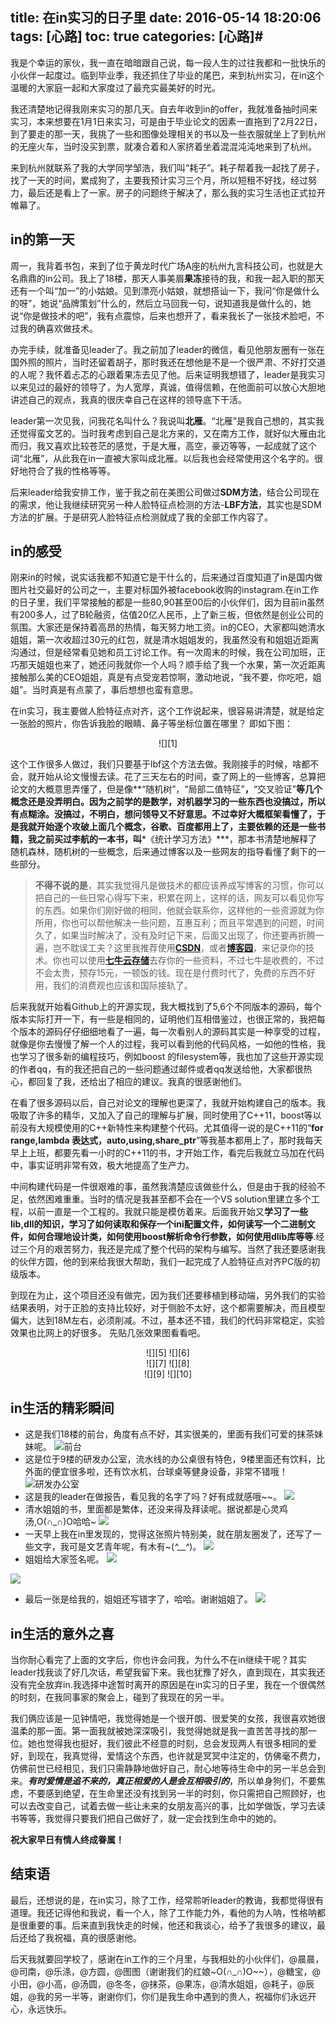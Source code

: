 title: 在in实习的日子里
date: 2016-05-14 18:20:06
tags: [心路]
toc: true
categories: [心路]#
---
我是个幸运的家伙，我一直在暗暗跟自己说，每一段人生的过往我都和一批快乐的小伙伴一起度过。临到毕业季，我还抓住了毕业的尾巴，来到杭州实习，在in这个温暖的大家庭一起和大家度过了最充实最美好的时光。

我还清楚地记得我刚来实习的那几天。自去年收到in的offer，我就准备抽时间来实习，本来想要在1月1日来实习，可是由于毕业论文的因素一直拖到了2月22日，到了要走的那一天，我挑了一些和图像处理相关的书以及一些衣服就坐上了到杭州的无座火车，当时没买到票，就凑合着和人家挤着坐着混混沌沌地来到了杭州。

来到杭州就联系了我的大学同学邹浩，我们叫“耗子”。耗子帮着我一起找了房子，找了一天的时间，累成狗了，主要我预计实习三个月，所以短租不好找，经过努力，最后还是看上了一家。房子的问题终于解决了，那么我的实习生活也正式拉开帷幕了。
<!--more-->
##  in的第一天
周一，我背着书包，来到了位于黄龙时代广场A座的杭州九言科技公司，也就是大名鼎鼎的in公司。我上了18楼，那天人事美眉**果冻**接待的我，和我一起入职的那天还有一个叫“加一”的小姑娘。见到漂亮小姑娘，就想搭讪一下，我问“你是做什么的呀”，她说“品牌策划”什么的，然后立马回我一句，说知道我是做什么的，她说“你是做技术的吧”，我有点震惊，后来也想开了，看来我长了一张技术脸吧，不过我的确喜欢做技术。

办完手续，就准备见leader了。我之前加了leader的微信，看见他朋友圈有一张在国外照的照片，当时还留着胡子，那时我还在想他是不是一个很严肃、不好打交道的人呢？我怀着忐忑的心跟着果冻去见了他。后来证明我想错了，leader是我实习以来见过的最好的领导了，为人宽厚，真诚，值得信赖，在他面前可以放心大胆地讲述自己的观点，我真的很庆幸自己在这样的领导底下干活。

leader第一次见我，问我花名叫什么？我说叫**北雁**。“北雁”是我自己想的，其实我还觉得蛮文艺的。当时我考虑到自己是北方来的，又在南方工作，就好似大雁由北而归，我又喜欢比较苍茫的感觉，于是大雁，高空，豪迈等等，一起成就了这个词“北雁”，从此我在in一直被大家叫成北雁。以后我也会经常使用这个名字的。很好地符合了我的性格等等。

后来leader给我安排工作，鉴于我之前在美图公司做过**SDM方法**，结合公司现在的需求，他让我继续研究另一种人脸特征点检测的方法-**LBF方法**，其实也是SDM方法的扩展。于是研究人脸特征点检测就成了我的全部工作内容了。

## in的感受
刚来in的时候，说实话我都不知道它是干什么的，后来通过百度知道了in是国内做图片社交最好的公司之一，主要对标国外被facebook收购的instagram.在in工作的日子里，我们平常接触的都是一些80,90甚至00后的小伙伴们，因为目前in虽然有200多人，过了B轮融资，估值20亿人民币，上了新三板，但依然是创业公司的氛围。大家还是保持着高昂的热情，每天努力地工资。in的CEO，大家都叫她清水姐姐，第一次收超过30元的红包，就是清水姐姐发的，我虽然没有和姐姐近距离沟通过，但是经常看见她和员工讨论工作。有一次周末的时候，我在公司加班，正巧那天姐姐也来了，她还问我就你一个人吗？顺手给了我一个水果，第一次近距离接触那么美的CEO姐姐，真是有点受宠若惊啊，激动地说，“我不要，你吃吧，姐姐”。当时真是有点蒙了，事后想想也蛮有意思。

在in实习，我主要做人脸特征点对齐，这个工作说起来，很容易讲清楚，就是给定一张脸的照片，你告诉我脸的眼睛、鼻子等坐标位置在哪里？
即如下图：
<center>
![][1]
</center>

这个工作很多人做过，我们只要基于lbf这个方法去做。我刚接手的时候，啥都不会，就开始从论文慢慢去读。花了三天左右的时间，查了网上的一些博客，总算把论文的大概意思弄懂了，但是像**“随机树”，“局部二值特征”**，**“交叉验证”**等几个概念还是没弄明白。因为之前学的是数学，对机器学习的一些东西也没搞过，所以有点糊涂。没搞过，不明白，想问领导又不好意思。不过幸好大概框架看懂了，于是我就开始逐个攻破上面几个概念，谷歌、百度都用上了，主要依赖的还是一些书籍，我之前买过李航的一本书，叫***《统计学习方法》***，那本书清楚地解释了随机森林，随机树的一些概念，后来通过博客以及一些网友的指导看懂了剩下的一些部分。
>**不得不说的是**，其实我觉得凡是做技术的都应该养成写博客的习惯，你可以把自己的一些日常心得写下来，积累在网上，这样的话，网友可以看见你写的东西。如果你们刚好做的相同，他就会联系你，这样他的一些资源就为你所用，你也可以帮他解决一些问题，互惠互利；而且平常遇到的问题，时间久了，如果当时解决了，没有及时记下来，后面又出现了，你还要再折腾一遍，岂不耽误工夫？这里我推荐使用[**CSDN**][2]，或者[**博客园**][3]，来记录你的技术。你也可以使用[**七牛云存储**][4]去存你的一些资料，不过七牛是收费的，不过不会太贵，预存15元，一顿饭的钱。现在是付费时代了，免费的东西不好用，我们的消费观也应该和国际接轨了。

后来我就开始看Github上的开源实现，我大概找到了5,6个不同版本的源码，每个版本实际打开一下，有一些是相同的，证明他们互相借鉴过，也很正常的，我把每个版本的源码仔仔细细地看了一遍，每一次看别人的源码其实是一种享受的过程，就像是你去慢慢了解一个人的过程，我可以看到他的代码风格，一如他的性格，我也学习了很多新的编程技巧，例如boost 的filesystem等，我也加了这些开源实现的作者qq，有的我还把自己的一些问题通过邮件或者qq发送给他，大家都很热心，都回复了我，还给出了相应的建议。我真的很感谢他们。

在看了很多源码以后，自己对论文的理解也更深了，我就开始构建自己的版本。我吸取了许多的精华，又加入了自己的理解与扩展，同时使用了C++11，boost等以前没有大规模使用的C++新特性来构建整个代码。尤其值得一说的是C++11的“**for range,lambda 表达式，auto,using,share_ptr**”等我基本都用上了，那时我每天早上上班，都要先看一小时的C++11的书，才开始工作，看完后我就立马加在代码中，事实证明非常有效，极大地提高了生产力。

中间构建代码是一件很艰难的事，虽然我清楚应该做些什么，但是由于我的经验不足，依然困难重重。当时的情况是我甚至都不会在一个VS solution里建立多个工程，以前一直是一个工程的。我就只能是模仿着来。后面我开始又**学习了一些lib,dll的知识，学习了如何读取和保存一个ini配置文件，如何读写一个二进制文件，如何合理地设计类，如何使用boost解析命令行参数，如何使用dlib库等等**.经过三个月的艰苦努力，我还是完成了整个代码的架构与编写。当然了我还要感谢我的伙伴方圆，他的到来给我很大帮助，我们一起完成了人脸特征点对齐PC版的初级版本。

到现在为止，这个项目还没有做完，因为我们还要移植到移动端，另外我们的实验结果表明，对于正脸的支持比较好，对于侧脸不太好，这个都需要解决，而且模型偏大，达到18M左右，必须削减。不过，基本还不错，我们的代码非常稳定，实验效果也比网上的好很多。
先贴几张效果图看看吧。
<center>
![][5] ![][6] 
</center>
<center>
![][7] ![][8]
</center>
<center>
![][9] ![][10]
</center>

## in生活的精彩瞬间

 - 这是我们18楼的前台，角度有点不好，其实很美的，里面有我们可爱的抹茶妹妹呢。
![前台][11]
 - 这是位于9楼的研发办公室，流水线的办公桌很有特色，9楼里面还有饮料，比外面的便宜很多啦，还有饮水机，台球桌等健身设备，非常不错哦！
![研发办公室][12]
 - 这是我的leader在做报告，看见我的名字了吗？好有成就感哦~~。
![][13]
 - 清水姐姐的书，里面都是繁体，还没来得及拜读呢。据说都是心灵鸡汤,O(∩_∩)O哈哈~
![][14]
 - 一天早上我在in里发现的，觉得这张照片特别美，就在朋友圈发了，还写了一些文字，我可是文艺青年呢，有木有~(*^__^*)。
![][15]
 - 姐姐给大家签名呢。
![][16]

![][17]

- 最后一张是给我的，姐姐还写错字了，哈哈。谢谢姐姐了。
![][18]
## in生活的意外之喜
  当你耐心看完了上面的文字后，你也许会问我，为什么不在in继续干呢？其实leader找我谈了好几次话，希望我留下来。我也犹豫了好久，直到现在，其实我还没有完全放弃in.我选择中途暂时离开的原因是在in实习的日子里，我在一个很偶然的时刻，在我同事家的聚会上，碰到了我现在的另一半。
  
  我们俩应该是一见钟情吧，我觉得她是一个很开朗、很爱笑的女孩，我很喜欢她很温柔的那一面。第一面我就被她深深吸引，我觉得她就是我一直苦苦寻找的那一位。她也觉得我也挺好，我们彼此不经意的时刻，总会发现两人有很多相同的爱好，到现在，我真觉得，爱情这个东西，也许就是冥冥中注定的，仿佛毫不费力，仿佛前世已经相见，我们只需静静地做好自己，耐心地等待生命中的另一半总会到来。***有时爱情是追不来的，真正相爱的人是会互相吸引的***，所以单身狗们，不要焦虑，不要感到绝望，在生命里还没有找到另一半的时刻，你只需把自己照顾好，也可以去改变自己，试着去做一些让未来的女朋友高兴的事，比如学做饭，学习去读书等等，我觉得只要我们把自己做好了，就一定会找到生命中的她的。
  
**祝大家早日有情人终成眷属！**
  
## 结束语
 最后，还想说的是，在in实习，除了工作，经常聆听leader的教诲，我都觉得很有道理。我还记得他和我说，看一个人，除了工作能力外，看他的为人呐，性格呐都是很重要的事。后来直到我快走的时候，他还和我谈心，给予了我很多的建议，最后还给了我祝福，真的很感谢他。
 
 后天我就要回学校了，感谢在in工作的三个月里，与我相处的小伙伴们，@晨晨，@司南，@乐涤，@方圆，@图图（谢谢我们的红娘~O(∩_∩)O~~），@糖宝，@小田，@小高，@汤圆，@冬冬，@抹茶，@果冻，@清水姐姐，@耗子，@辰姐，@我的另一半等，谢谢你们，你们是我生命中遇到的贵人，祝福你们永远开心，永远快乐。


  [1]: http://7xu23b.com1.z0.glb.clouddn.com/29%E7%A4%BA%E6%84%8F%E5%9B%BE.png
  [2]: http://www.csdn.net/
  [3]: http://www.cnblogs.com/
  [4]: http://www.qiniu.com/
  [5]: http://7xu23b.com1.z0.glb.clouddn.com/img_2_5.jpg
  [6]: http://7xu23b.com1.z0.glb.clouddn.com/img_3_5.jpg
  [7]: http://7xu23b.com1.z0.glb.clouddn.com/img_4_5.jpg
  [8]: http://7xu23b.com1.z0.glb.clouddn.com/img_5_5.jpg
  [9]: http://7xu23b.com1.z0.glb.clouddn.com/img_6_5.jpg
  [10]: http://7xu23b.com1.z0.glb.clouddn.com/img_16_5.jpg
  [11]: http://7xu23b.com1.z0.glb.clouddn.com/in%E5%A4%A7%E5%8E%85.jpg?imageView2/2/w/500/interlace/0/q/100
  [12]: http://7xu23b.com1.z0.glb.clouddn.com/in%E5%8A%9E%E5%85%AC%E7%8E%AF%E5%A2%83.jpg?imageView2/2/w/500/interlace/0/q/100
  [13]: http://7xu23b.com1.z0.glb.clouddn.com/leader.jpg?imageView2/2/w/500/interlace/0/q/100
  [14]: http://7xu23b.com1.z0.glb.clouddn.com/%E4%B9%A6.jpg?imageView2/2/w/500/interlace/0/q/100
  [15]: http://7xu23b.com1.z0.glb.clouddn.com/%E5%A7%90%E5%A7%90.png?imageView2/2/w/500/interlace/0/q/100
  [16]: http://7xu23b.com1.z0.glb.clouddn.com/%E6%B8%85%E6%B0%B4.jpg?imageView2/2/w/500/interlace/0/q/100
  [17]: http://7xu23b.com1.z0.glb.clouddn.com/%E8%AF%B7%E8%B0%81.jpg?imageView2/2/w/500/interlace/0/q/100
  [18]: http://7xu23b.com1.z0.glb.clouddn.com/%E8%B5%A0%E8%A8%80.jpg?imageView2/2/w/500/interlace/0/q/100